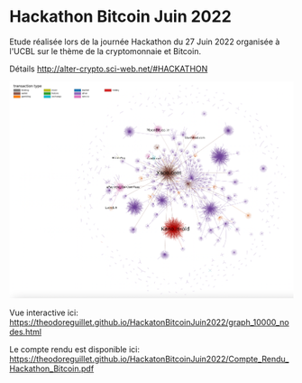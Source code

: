 # Hackathon Bitcoin Juin 2022

Etude réalisée lors de la journée Hackathon du 27 Juin 2022 organisée à l'UCBL sur le thème de la cryptomonnaie et Bitcoin. 

Détails http://alter-crypto.sci-web.net/#HACKATHON

![graphe des transactions](./graph_10000_labelized.png)

Vue interactive ici: https://theodoreguillet.github.io/HackatonBitcoinJuin2022/graph_10000_nodes.html

Le compte rendu est disponible ici: https://theodoreguillet.github.io/HackatonBitcoinJuin2022/Compte_Rendu_Hackathon_Bitcoin.pdf
